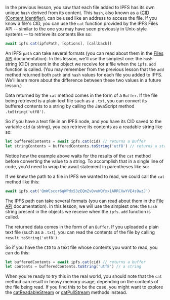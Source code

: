 In the previous lesson, you saw that each file added to IPFS has its own unique `hash` derived from its content. This `hash`, also known as a ([CID (Content Identifier)](https://proto.school/#/data-structures/04), can be used like an address to access the file. If you know a file's CID, you can use the `cat` function provided by the IPFS Files API -- similar to the one you may have seen previously in Unix-style systems -- to retrieve its contents like so:

```javascript
await ipfs.cat(ipfsPath, [options], [callback])
```

An IPFS `path` can take several formats (you can read about them in the [Files API](https://github.com/ipfs/interface-js-ipfs-core/blob/master/SPEC/FILES.md#cat) documentation). In this lesson, we'll use the simplest one: the `hash` string (CID) present in the object we receive for a file when the `ipfs.add` function is called. (You may remember from the previous lesson that the `add` method returned both `path` and `hash` values for each file you added to IPFS. We'll learn more about the difference between these two values in a future lesson.)

Data returned by the `cat` method comes in the form of a `Buffer`. If the file being retrieved is a plain text file such as a `.txt`, you can convert its buffered contents to a string by calling the JavaScript method `.toString('utf8')`.

So if you have a text file in an IPFS node, and you have its CID saved to the variable `cid` (a string), you can retrieve its contents as a readable string like so:

```javascript
let bufferedContents = await ipfs.cat(cid) // returns a Buffer
let stringContents = bufferedContents.toString('utf8') // returns a string
```
Notice how the example above waits for the results of the `cat` method before converting the value to a string. To accomplish that in a single line of code, you'd need to wrap the await statement in parentheses like so:

If we knew the path to a file in IPFS we wanted to read, we could call the `cat` method like this:

```javascript
await ipfs.cat('QmWCscor6qWPdx53zEQmZvQvuWQYxx1ARRCXwYVE4s9wzJ')
```


The IPFS path can take several formats (you can read about them in the [File API](https://github.com/ipfs/interface-js-ipfs-core/blob/master/SPEC/FILES.md#cat) documentation). In this lesson, we will use the simplest one: the `hash` string present in the objects we receive when the `ipfs.add` function is called.

The returned data comes in the form of an `Buffer`. If you uploaded a plain text file (such as a `.txt`), you can read the contents of the file by calling `result.toString('utf8')`.

So if you have the `CID` to a text file whose contents you want to read, you can do this:

```javascript
let bufferedContents = await ipfs.cat(cid) // returns a buffer
let contents = bufferedContents.toString('utf8') // a string
```

When you're ready to try this in the real world, you should note that the `cat` method can result in heavy memory usage, depending on the contents of the file being read. If you find this to be the case, you might want to explore the [catReadableStream](https://github.com/ipfs/interface-js-ipfs-core/blob/master/SPEC/FILES.md#catreadablestream) or [catPullStream](https://github.com/ipfs/interface-js-ipfs-core/blob/master/SPEC/FILES.md#catpullstream) methods instead.
